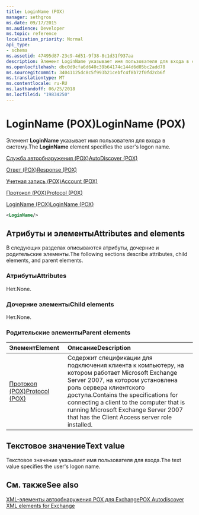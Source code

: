 ```yaml
---
title: LoginName (POX)
manager: sethgros
ms.date: 09/17/2015
ms.audience: Developer
ms.topic: reference
localization_priority: Normal
api_type:
- schema
ms.assetid: 47495d87-23c9-4d51-9f38-8c1d31f937aa
description: Элемент LoginName указывает имя пользователя для входа в систему.
ms.openlocfilehash: dbc0d9cfa6d640c39b64174c144d6d05bc2add78
ms.sourcegitcommit: 34041125dc8c5f993b21cebfc4f8b72f0fd2cb6f
ms.translationtype: MT
ms.contentlocale: ru-RU
ms.lasthandoff: 06/25/2018
ms.locfileid: "19834250"
---
```

# <a name="loginname-pox"></a><span data-ttu-id="5ba9e-103">LoginName (POX)</span><span class="sxs-lookup"><span data-stu-id="5ba9e-103">LoginName (POX)</span></span>

<span data-ttu-id="5ba9e-104">Элемент **LoginName** указывает имя пользователя для входа в систему.</span><span class="sxs-lookup"><span data-stu-id="5ba9e-104">The **LoginName** element specifies the user's logon name.</span></span> 
  
[<span data-ttu-id="5ba9e-105">Служба автообнаружения (POX)</span><span class="sxs-lookup"><span data-stu-id="5ba9e-105">AutoDiscover (POX)</span></span>](autodiscover-pox.md)
  
[<span data-ttu-id="5ba9e-106">Ответ (POX)</span><span class="sxs-lookup"><span data-stu-id="5ba9e-106">Response (POX)</span></span>](response-pox.md)
  
[<span data-ttu-id="5ba9e-107">Учетная запись (POX)</span><span class="sxs-lookup"><span data-stu-id="5ba9e-107">Account (POX)</span></span>](account-pox.md)
  
[<span data-ttu-id="5ba9e-108">Протокол (POX)</span><span class="sxs-lookup"><span data-stu-id="5ba9e-108">Protocol (POX)</span></span>](protocol-pox.md)
  
[<span data-ttu-id="5ba9e-109">LoginName (POX)</span><span class="sxs-lookup"><span data-stu-id="5ba9e-109">LoginName (POX)</span></span>](loginname-pox.md)
  
```xml
<LoginName/>
```

## <a name="attributes-and-elements"></a><span data-ttu-id="5ba9e-110">Атрибуты и элементы</span><span class="sxs-lookup"><span data-stu-id="5ba9e-110">Attributes and elements</span></span>

<span data-ttu-id="5ba9e-111">В следующих разделах описываются атрибуты, дочерние и родительские элементы.</span><span class="sxs-lookup"><span data-stu-id="5ba9e-111">The following sections describe attributes, child elements, and parent elements.</span></span>
  
### <a name="attributes"></a><span data-ttu-id="5ba9e-112">Атрибуты</span><span class="sxs-lookup"><span data-stu-id="5ba9e-112">Attributes</span></span>

<span data-ttu-id="5ba9e-113">Нет.</span><span class="sxs-lookup"><span data-stu-id="5ba9e-113">None.</span></span>
  
### <a name="child-elements"></a><span data-ttu-id="5ba9e-114">Дочерние элементы</span><span class="sxs-lookup"><span data-stu-id="5ba9e-114">Child elements</span></span>

<span data-ttu-id="5ba9e-115">Нет.</span><span class="sxs-lookup"><span data-stu-id="5ba9e-115">None.</span></span>
  
### <a name="parent-elements"></a><span data-ttu-id="5ba9e-116">Родительские элементы</span><span class="sxs-lookup"><span data-stu-id="5ba9e-116">Parent elements</span></span>

|<span data-ttu-id="5ba9e-117">**Элемент**</span><span class="sxs-lookup"><span data-stu-id="5ba9e-117">**Element**</span></span>|<span data-ttu-id="5ba9e-118">**Описание**</span><span class="sxs-lookup"><span data-stu-id="5ba9e-118">**Description**</span></span>|
|:-----|:-----|
|[<span data-ttu-id="5ba9e-119">Протокол (POX)</span><span class="sxs-lookup"><span data-stu-id="5ba9e-119">Protocol (POX)</span></span>](protocol-pox.md) <br/> |<span data-ttu-id="5ba9e-120">Содержит спецификации для подключения клиента к компьютеру, на котором работает Microsoft Exchange Server 2007, на котором установлена роль сервера клиентского доступа.</span><span class="sxs-lookup"><span data-stu-id="5ba9e-120">Contains the specifications for connecting a client to the computer that is running Microsoft Exchange Server 2007 that has the Client Access server role installed.</span></span>  <br/> |
   
## <a name="text-value"></a><span data-ttu-id="5ba9e-121">Текстовое значение</span><span class="sxs-lookup"><span data-stu-id="5ba9e-121">Text value</span></span>

<span data-ttu-id="5ba9e-122">Текстовое значение указывает имя пользователя для входа.</span><span class="sxs-lookup"><span data-stu-id="5ba9e-122">The text value specifies the user's logon name.</span></span>
  
## <a name="see-also"></a><span data-ttu-id="5ba9e-123">См. также</span><span class="sxs-lookup"><span data-stu-id="5ba9e-123">See also</span></span>



[<span data-ttu-id="5ba9e-124">XML-элементы автообнаружения POX для Exchange</span><span class="sxs-lookup"><span data-stu-id="5ba9e-124">POX Autodiscover XML elements for Exchange</span></span>](pox-autodiscover-xml-elements-for-exchange.md)

